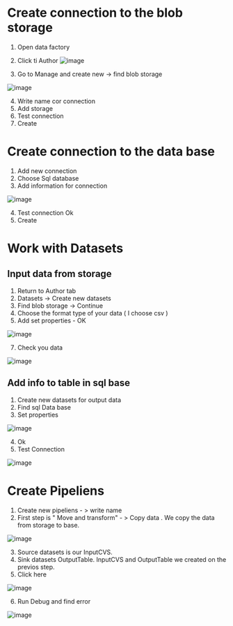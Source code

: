 # Create connection to the blob storage

1. Open data factory

2. Click ti Author  ![image](https://github.com/olga12401/Azure_Data_Factories/assets/86374953/a52767da-4224-4e59-97b7-ecce3e1785d6)

3. Go to Manage and create new -> find blob storage
   
![image](https://github.com/olga12401/Azure_Data_Factories/assets/86374953/bf1d4d11-6102-4887-9a0c-af56c9e9af87)

4. Write name cor connection
5. Add storage
6. Test connection
7. Create

#  Create connection to the data base

1. Add new connection
2. Choose Sql database
3. Add information for connection

![image](https://github.com/olga12401/Azure_Data_Factories/assets/86374953/e719d4d3-b2f5-4834-abd8-84ed763cfae1)

4. Test connection Ok
5. Create

# Work with Datasets

## Input data from storage

1. Return to Author tab
2. Datasets -> Create new datasets
3. Find blob storage -> Continue
4. Choose the format type of your data ( I choose csv )
5.  Add set properties - OK 

![image](https://github.com/olga12401/Azure_Data_Factories/assets/86374953/8bf3617d-f3cf-484a-97d3-1915f2ec5693) 

7. Check you data

![image](https://github.com/olga12401/Azure_Data_Factories/assets/86374953/3d0c2e6f-6b32-481a-86c4-2ef62cd602d8)

## Add info to table in sql base 

1. Create new datasets for output data
2. Find sql Data base
3. Set properties

![image](https://github.com/olga12401/Azure_Data_Factories/assets/86374953/e3614a05-f66c-4965-a8c4-e2379ba5ba0a) 

4. Ok
5. Test Connection

![image](https://github.com/olga12401/Azure_Data_Factories/assets/86374953/bd3bb334-b125-4572-8646-6ec0306c0d2b) 

# Create Pipeliens

1. Create new pipeliens - > write name
2. First step is " Move and transform" - > Copy data . We copy the data from storage to base.

![image](https://github.com/olga12401/Azure_Data_Factories/assets/86374953/d6b37bfc-de71-49e3-b253-27ae583a44be) 

3. Source datasets is our InputCVS.
4. Sink datasets OutputTable.
  InputCVS and  OutputTable we created on the previos step.
5. Click here

![image](https://github.com/olga12401/Azure_Data_Factories/assets/86374953/d7e496de-934e-4edc-9821-24120095884b)

6. Run Debug and find error

![image](https://github.com/olga12401/Azure_Data_Factories/assets/86374953/5942c2fc-0f1c-4fcf-aa92-4ec5b7248fb1) 








